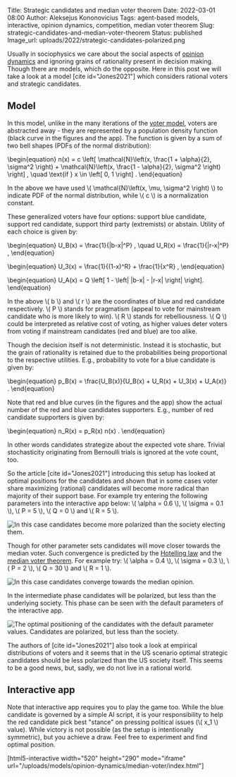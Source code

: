 Title: Strategic candidates and median voter theorem
Date: 2022-03-01 08:00
Author: Aleksejus Kononovicius
Tags: agent-based models, interactive, opinion dynamics, competition, median voter theorem
Slug: strategic-candidates-and-median-voter-theorem
Status: published
Image_url: uploads/2022/strategic-candidates-polarized.png

Usually in sociophysics we care about the social aspects of [opinion
dynamics](/tag/opinion-dynamics/) and ignoring grains of rationality present
in decision making. Though there are models, which do the opposite. Here in
this post we will take a look at a model [cite id="Jones2021"] which
considers rational voters and strategic candidates.
<!--more-->

## Model

In this model, unlike in the many iterations of the [voter
model](/tag/voter-model/), voters are abstracted away - they are represented
by a population density function (black curve in the figures and the app).
The function is given by a sum of two bell shapes (PDFs of the normal
distribution):

\begin{equation}
n(x) = c \left[ \mathcal{N}\left(x, \frac{1 + \alpha}{2}, \sigma^2 \right) +
    \mathcal{N}\left(x, \frac{1 - \alpha}{2}, \sigma^2 \right) \right] ,
    \quad \text{if } x \in \left[ 0, 1 \right] .
\end{equation}

In the above we have used \\\( \mathcal{N}\left(x, \mu, \sigma^2 \right) \\\)
to indicate PDF of the normal distribution, while \\\( c \\\) is a
normalization constant.

These generalized voters have four options: support blue candidate, support
red candidate, support third party (extremists) or abstain. Utility of each
choice is given by:

\begin{equation}
    U\_B(x) = \frac{1}{|b-x|^P} , \quad U\_R(x) = \frac{1}{|r-x|^P} ,
\end{equation}

\begin{equation}
    U\_3(x) = \frac{1}{(1-x)^R} + \frac{1}{x^R} , 
\end{equation}

\begin{equation}
    U\_A(x) = Q \left[ 1 - \left| |b-x| - |r-x| \right| \right].
\end{equation}

In the above \\\( b \\\) and \\\( r \\\) are the coordinates of blue and red
candidate respectively. \\\( P \\\) stands for pragmatism (appeal to vote
for mainstream candidate who is more likely to win). \\\( R \\\) stands for
rebelliousness. \\\( Q \\\) could be interpreted as relative cost of voting,
as higher values deter voters from voting if mainstream candidates (red and
blue) are too alike.

Though the decision itself is not deterministic. Instead it is stochastic,
but the grain of rationality is retained due to the probabilities being
proportional to the respective utilities. E.g., probability to vote for a
blue candidate is given by:

\begin{equation}
    p\_B(x) = \frac{U\_B(x)}{U\_B(x) + U\_R(x) + U\_3(x) + U\_A(x)} .
\end{equation}

Note that red and blue curves (in the figures and the app) show the actual
number of the red and blue candidates supporters. E.g., number of red
candidate supporters is given by:

\begin{equation}
    n\_R(x) = p\_R(x) n(x) .
\end{equation}

In other words candidates strategize about the expected vote share. Trivial
stochasticity originating from Bernoulli trials is ignored at the vote
count, too.

So the article [cite id="Jones2021"] introducing this setup has looked at
optimal positions for the candidates and shown that in some cases voter
share maximizing (rational) candidates will become more radical than
majority of their support base. For example try entering the following
parameters into the interactive app below: \\\( \alpha = 0.6 \\\),
\\\( \sigma = 0.1 \\\), \\\( P = 5 \\\), \\\( Q = 0 \\\) and \\\( R = 5
\\\).

![In this case candidates become more polarized than the society electing
them.]({static}/uploads/2022/strategic-candidates-polarized.png "In this case
candidates (vertical lines) become more polarized than the society electing
them.")

Though for other parameter sets candidates will move closer towards the
median voter. Such convergence is predicted by the [Hotelling
law]({filename}/articles/2014/hotelling-law.md) and the [median voter
theorem](/tag/median-voter-theorem/). For example try: \\\( \alpha = 0.4 \\\),
\\\( \sigma = 0.3 \\\), \\\( P = 2 \\\), \\\( Q = 30 \\\) and \\\( R = 1 \\\).

![In this case candidates converge towards the median
opinion.]({static}/uploads/2022/strategic-candidates-median.png "In this case
candidates (vertical lines) converge towards the median opinion.")

In the intermediate phase candidates will be polarized, but less than the
underlying society. This phase can be seen with the default parameters of
the interactive app.

![The optimal positioning of the candidates with the default parameter values. Candidates are polarized, but less than the society.]({static}/uploads/2022/strategic-candidates-less-polarized.png "The optimal positioning of the candidates (vertical lines) with the default parameter values. Candidates are polarized, but less than the society.")

The authors of [cite id="Jones2021"] also took a look at empirical
distributions of voters and it seems that in the US scenario optimal
strategic candidates should be less polarized than the US society itself.
This seems to be a good news, but, sadly, we do not live in a rational world.

## Interactive app

Note that interactive app requires you to play the game too. While the blue
candidate is governed by a simple AI script, it is your responsibility to
help the red candidate pick best "stance" on pressing political issues
(\\\( x\_1 \\\) value). While victory is not possible (as the setup is
intentionally symmetric), but you achieve a draw. Feel free to experiment and
find optimal position.

[html5-interactive width="520" height="290" mode="iframe"
url="/uploads/models/opinion-dynamics/median-voter/index.html"]
